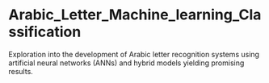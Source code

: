 # Arabic_Letter_Machine_learning_Classification
Exploration into the development of Arabic letter recognition systems using artificial neural networks (ANNs) and hybrid models yielding promising results.
